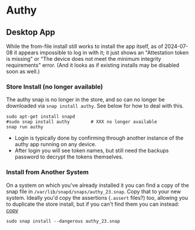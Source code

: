 Authy
=====


Desktop App
-----------

While the from-file install still works to install the app itself, as of
2024-07-08 it appears impossible to log in with it; it just shows an
"Attestation token is missing" or "The device does not meet the minimum
integrity requirements" error. (And it looks as if existing installs
may be disabled soon as well.)

### Store Install (no longer available)

The authy snap is no longer in the store, and so can no longer be
downloaded via `snap install authy`. See below for how to deal with this.

    sudo apt-get install snapd
    #sudo snap install authy        # XXX no longer available
    snap run authy

- Login is typically done by confirming through another instance of the
  authy app running on any device.
- After login you will see token names, but still need the backups password
  to decrypt the tokens themselves.

### Install from Another System

On a system on which you've already installed it you can find a copy of the
snap file in `/var/lib/snapd/snaps/authy_23.snap`. Copy that to your new
system. Ideally you'd copy the assertions (`.assert` files?) too, allowing
you to duplicate the store install, but if you can't find them you can
instead: [copy]

    sudo snap install --dangerous authy_23.snap



<!-------------------------------------------------------------------->
[copy]: https://forum.snapcraft.io/t/how-can-i-move-snaps-from-one-pc-to-another-without-redownloading-them-again/10240
